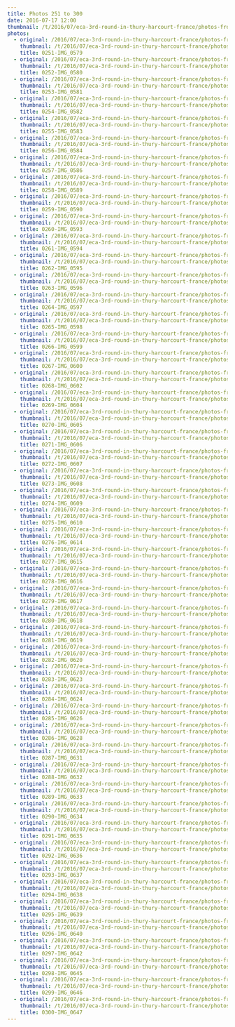 ```yaml
---
title: Photos 251 to 300
date: 2016-07-17 12:00
thumbnail: /t/2016/07/eca-3rd-round-in-thury-harcourt-france/photos-from-sunday-17th/photos-251-to-300/0251-img_0579.jpg
photos:
  - original: /2016/07/eca-3rd-round-in-thury-harcourt-france/photos-from-sunday-17th/photos-251-to-300/0251-img_0579.jpg
    thumbnail: /t/2016/07/eca-3rd-round-in-thury-harcourt-france/photos-from-sunday-17th/photos-251-to-300/0251-img_0579.jpg
    title: 0251-IMG_0579
  - original: /2016/07/eca-3rd-round-in-thury-harcourt-france/photos-from-sunday-17th/photos-251-to-300/0252-img_0580.jpg
    thumbnail: /t/2016/07/eca-3rd-round-in-thury-harcourt-france/photos-from-sunday-17th/photos-251-to-300/0252-img_0580.jpg
    title: 0252-IMG_0580
  - original: /2016/07/eca-3rd-round-in-thury-harcourt-france/photos-from-sunday-17th/photos-251-to-300/0253-img_0581.jpg
    thumbnail: /t/2016/07/eca-3rd-round-in-thury-harcourt-france/photos-from-sunday-17th/photos-251-to-300/0253-img_0581.jpg
    title: 0253-IMG_0581
  - original: /2016/07/eca-3rd-round-in-thury-harcourt-france/photos-from-sunday-17th/photos-251-to-300/0254-img_0582.jpg
    thumbnail: /t/2016/07/eca-3rd-round-in-thury-harcourt-france/photos-from-sunday-17th/photos-251-to-300/0254-img_0582.jpg
    title: 0254-IMG_0582
  - original: /2016/07/eca-3rd-round-in-thury-harcourt-france/photos-from-sunday-17th/photos-251-to-300/0255-img_0583.jpg
    thumbnail: /t/2016/07/eca-3rd-round-in-thury-harcourt-france/photos-from-sunday-17th/photos-251-to-300/0255-img_0583.jpg
    title: 0255-IMG_0583
  - original: /2016/07/eca-3rd-round-in-thury-harcourt-france/photos-from-sunday-17th/photos-251-to-300/0256-img_0584.jpg
    thumbnail: /t/2016/07/eca-3rd-round-in-thury-harcourt-france/photos-from-sunday-17th/photos-251-to-300/0256-img_0584.jpg
    title: 0256-IMG_0584
  - original: /2016/07/eca-3rd-round-in-thury-harcourt-france/photos-from-sunday-17th/photos-251-to-300/0257-img_0586.jpg
    thumbnail: /t/2016/07/eca-3rd-round-in-thury-harcourt-france/photos-from-sunday-17th/photos-251-to-300/0257-img_0586.jpg
    title: 0257-IMG_0586
  - original: /2016/07/eca-3rd-round-in-thury-harcourt-france/photos-from-sunday-17th/photos-251-to-300/0258-img_0589.jpg
    thumbnail: /t/2016/07/eca-3rd-round-in-thury-harcourt-france/photos-from-sunday-17th/photos-251-to-300/0258-img_0589.jpg
    title: 0258-IMG_0589
  - original: /2016/07/eca-3rd-round-in-thury-harcourt-france/photos-from-sunday-17th/photos-251-to-300/0259-img_0590.jpg
    thumbnail: /t/2016/07/eca-3rd-round-in-thury-harcourt-france/photos-from-sunday-17th/photos-251-to-300/0259-img_0590.jpg
    title: 0259-IMG_0590
  - original: /2016/07/eca-3rd-round-in-thury-harcourt-france/photos-from-sunday-17th/photos-251-to-300/0260-img_0593.jpg
    thumbnail: /t/2016/07/eca-3rd-round-in-thury-harcourt-france/photos-from-sunday-17th/photos-251-to-300/0260-img_0593.jpg
    title: 0260-IMG_0593
  - original: /2016/07/eca-3rd-round-in-thury-harcourt-france/photos-from-sunday-17th/photos-251-to-300/0261-img_0594.jpg
    thumbnail: /t/2016/07/eca-3rd-round-in-thury-harcourt-france/photos-from-sunday-17th/photos-251-to-300/0261-img_0594.jpg
    title: 0261-IMG_0594
  - original: /2016/07/eca-3rd-round-in-thury-harcourt-france/photos-from-sunday-17th/photos-251-to-300/0262-img_0595.jpg
    thumbnail: /t/2016/07/eca-3rd-round-in-thury-harcourt-france/photos-from-sunday-17th/photos-251-to-300/0262-img_0595.jpg
    title: 0262-IMG_0595
  - original: /2016/07/eca-3rd-round-in-thury-harcourt-france/photos-from-sunday-17th/photos-251-to-300/0263-img_0596.jpg
    thumbnail: /t/2016/07/eca-3rd-round-in-thury-harcourt-france/photos-from-sunday-17th/photos-251-to-300/0263-img_0596.jpg
    title: 0263-IMG_0596
  - original: /2016/07/eca-3rd-round-in-thury-harcourt-france/photos-from-sunday-17th/photos-251-to-300/0264-img_0597.jpg
    thumbnail: /t/2016/07/eca-3rd-round-in-thury-harcourt-france/photos-from-sunday-17th/photos-251-to-300/0264-img_0597.jpg
    title: 0264-IMG_0597
  - original: /2016/07/eca-3rd-round-in-thury-harcourt-france/photos-from-sunday-17th/photos-251-to-300/0265-img_0598.jpg
    thumbnail: /t/2016/07/eca-3rd-round-in-thury-harcourt-france/photos-from-sunday-17th/photos-251-to-300/0265-img_0598.jpg
    title: 0265-IMG_0598
  - original: /2016/07/eca-3rd-round-in-thury-harcourt-france/photos-from-sunday-17th/photos-251-to-300/0266-img_0599.jpg
    thumbnail: /t/2016/07/eca-3rd-round-in-thury-harcourt-france/photos-from-sunday-17th/photos-251-to-300/0266-img_0599.jpg
    title: 0266-IMG_0599
  - original: /2016/07/eca-3rd-round-in-thury-harcourt-france/photos-from-sunday-17th/photos-251-to-300/0267-img_0600.jpg
    thumbnail: /t/2016/07/eca-3rd-round-in-thury-harcourt-france/photos-from-sunday-17th/photos-251-to-300/0267-img_0600.jpg
    title: 0267-IMG_0600
  - original: /2016/07/eca-3rd-round-in-thury-harcourt-france/photos-from-sunday-17th/photos-251-to-300/0268-img_0602.jpg
    thumbnail: /t/2016/07/eca-3rd-round-in-thury-harcourt-france/photos-from-sunday-17th/photos-251-to-300/0268-img_0602.jpg
    title: 0268-IMG_0602
  - original: /2016/07/eca-3rd-round-in-thury-harcourt-france/photos-from-sunday-17th/photos-251-to-300/0269-img_0604.jpg
    thumbnail: /t/2016/07/eca-3rd-round-in-thury-harcourt-france/photos-from-sunday-17th/photos-251-to-300/0269-img_0604.jpg
    title: 0269-IMG_0604
  - original: /2016/07/eca-3rd-round-in-thury-harcourt-france/photos-from-sunday-17th/photos-251-to-300/0270-img_0605.jpg
    thumbnail: /t/2016/07/eca-3rd-round-in-thury-harcourt-france/photos-from-sunday-17th/photos-251-to-300/0270-img_0605.jpg
    title: 0270-IMG_0605
  - original: /2016/07/eca-3rd-round-in-thury-harcourt-france/photos-from-sunday-17th/photos-251-to-300/0271-img_0606.jpg
    thumbnail: /t/2016/07/eca-3rd-round-in-thury-harcourt-france/photos-from-sunday-17th/photos-251-to-300/0271-img_0606.jpg
    title: 0271-IMG_0606
  - original: /2016/07/eca-3rd-round-in-thury-harcourt-france/photos-from-sunday-17th/photos-251-to-300/0272-img_0607.jpg
    thumbnail: /t/2016/07/eca-3rd-round-in-thury-harcourt-france/photos-from-sunday-17th/photos-251-to-300/0272-img_0607.jpg
    title: 0272-IMG_0607
  - original: /2016/07/eca-3rd-round-in-thury-harcourt-france/photos-from-sunday-17th/photos-251-to-300/0273-img_0608.jpg
    thumbnail: /t/2016/07/eca-3rd-round-in-thury-harcourt-france/photos-from-sunday-17th/photos-251-to-300/0273-img_0608.jpg
    title: 0273-IMG_0608
  - original: /2016/07/eca-3rd-round-in-thury-harcourt-france/photos-from-sunday-17th/photos-251-to-300/0274-img_0609.jpg
    thumbnail: /t/2016/07/eca-3rd-round-in-thury-harcourt-france/photos-from-sunday-17th/photos-251-to-300/0274-img_0609.jpg
    title: 0274-IMG_0609
  - original: /2016/07/eca-3rd-round-in-thury-harcourt-france/photos-from-sunday-17th/photos-251-to-300/0275-img_0610.jpg
    thumbnail: /t/2016/07/eca-3rd-round-in-thury-harcourt-france/photos-from-sunday-17th/photos-251-to-300/0275-img_0610.jpg
    title: 0275-IMG_0610
  - original: /2016/07/eca-3rd-round-in-thury-harcourt-france/photos-from-sunday-17th/photos-251-to-300/0276-img_0614.jpg
    thumbnail: /t/2016/07/eca-3rd-round-in-thury-harcourt-france/photos-from-sunday-17th/photos-251-to-300/0276-img_0614.jpg
    title: 0276-IMG_0614
  - original: /2016/07/eca-3rd-round-in-thury-harcourt-france/photos-from-sunday-17th/photos-251-to-300/0277-img_0615.jpg
    thumbnail: /t/2016/07/eca-3rd-round-in-thury-harcourt-france/photos-from-sunday-17th/photos-251-to-300/0277-img_0615.jpg
    title: 0277-IMG_0615
  - original: /2016/07/eca-3rd-round-in-thury-harcourt-france/photos-from-sunday-17th/photos-251-to-300/0278-img_0616.jpg
    thumbnail: /t/2016/07/eca-3rd-round-in-thury-harcourt-france/photos-from-sunday-17th/photos-251-to-300/0278-img_0616.jpg
    title: 0278-IMG_0616
  - original: /2016/07/eca-3rd-round-in-thury-harcourt-france/photos-from-sunday-17th/photos-251-to-300/0279-img_0617.jpg
    thumbnail: /t/2016/07/eca-3rd-round-in-thury-harcourt-france/photos-from-sunday-17th/photos-251-to-300/0279-img_0617.jpg
    title: 0279-IMG_0617
  - original: /2016/07/eca-3rd-round-in-thury-harcourt-france/photos-from-sunday-17th/photos-251-to-300/0280-img_0618.jpg
    thumbnail: /t/2016/07/eca-3rd-round-in-thury-harcourt-france/photos-from-sunday-17th/photos-251-to-300/0280-img_0618.jpg
    title: 0280-IMG_0618
  - original: /2016/07/eca-3rd-round-in-thury-harcourt-france/photos-from-sunday-17th/photos-251-to-300/0281-img_0619.jpg
    thumbnail: /t/2016/07/eca-3rd-round-in-thury-harcourt-france/photos-from-sunday-17th/photos-251-to-300/0281-img_0619.jpg
    title: 0281-IMG_0619
  - original: /2016/07/eca-3rd-round-in-thury-harcourt-france/photos-from-sunday-17th/photos-251-to-300/0282-img_0620.jpg
    thumbnail: /t/2016/07/eca-3rd-round-in-thury-harcourt-france/photos-from-sunday-17th/photos-251-to-300/0282-img_0620.jpg
    title: 0282-IMG_0620
  - original: /2016/07/eca-3rd-round-in-thury-harcourt-france/photos-from-sunday-17th/photos-251-to-300/0283-img_0623.jpg
    thumbnail: /t/2016/07/eca-3rd-round-in-thury-harcourt-france/photos-from-sunday-17th/photos-251-to-300/0283-img_0623.jpg
    title: 0283-IMG_0623
  - original: /2016/07/eca-3rd-round-in-thury-harcourt-france/photos-from-sunday-17th/photos-251-to-300/0284-img_0624.jpg
    thumbnail: /t/2016/07/eca-3rd-round-in-thury-harcourt-france/photos-from-sunday-17th/photos-251-to-300/0284-img_0624.jpg
    title: 0284-IMG_0624
  - original: /2016/07/eca-3rd-round-in-thury-harcourt-france/photos-from-sunday-17th/photos-251-to-300/0285-img_0626.jpg
    thumbnail: /t/2016/07/eca-3rd-round-in-thury-harcourt-france/photos-from-sunday-17th/photos-251-to-300/0285-img_0626.jpg
    title: 0285-IMG_0626
  - original: /2016/07/eca-3rd-round-in-thury-harcourt-france/photos-from-sunday-17th/photos-251-to-300/0286-img_0628.jpg
    thumbnail: /t/2016/07/eca-3rd-round-in-thury-harcourt-france/photos-from-sunday-17th/photos-251-to-300/0286-img_0628.jpg
    title: 0286-IMG_0628
  - original: /2016/07/eca-3rd-round-in-thury-harcourt-france/photos-from-sunday-17th/photos-251-to-300/0287-img_0631.jpg
    thumbnail: /t/2016/07/eca-3rd-round-in-thury-harcourt-france/photos-from-sunday-17th/photos-251-to-300/0287-img_0631.jpg
    title: 0287-IMG_0631
  - original: /2016/07/eca-3rd-round-in-thury-harcourt-france/photos-from-sunday-17th/photos-251-to-300/0288-img_0632.jpg
    thumbnail: /t/2016/07/eca-3rd-round-in-thury-harcourt-france/photos-from-sunday-17th/photos-251-to-300/0288-img_0632.jpg
    title: 0288-IMG_0632
  - original: /2016/07/eca-3rd-round-in-thury-harcourt-france/photos-from-sunday-17th/photos-251-to-300/0289-img_0633.jpg
    thumbnail: /t/2016/07/eca-3rd-round-in-thury-harcourt-france/photos-from-sunday-17th/photos-251-to-300/0289-img_0633.jpg
    title: 0289-IMG_0633
  - original: /2016/07/eca-3rd-round-in-thury-harcourt-france/photos-from-sunday-17th/photos-251-to-300/0290-img_0634.jpg
    thumbnail: /t/2016/07/eca-3rd-round-in-thury-harcourt-france/photos-from-sunday-17th/photos-251-to-300/0290-img_0634.jpg
    title: 0290-IMG_0634
  - original: /2016/07/eca-3rd-round-in-thury-harcourt-france/photos-from-sunday-17th/photos-251-to-300/0291-img_0635.jpg
    thumbnail: /t/2016/07/eca-3rd-round-in-thury-harcourt-france/photos-from-sunday-17th/photos-251-to-300/0291-img_0635.jpg
    title: 0291-IMG_0635
  - original: /2016/07/eca-3rd-round-in-thury-harcourt-france/photos-from-sunday-17th/photos-251-to-300/0292-img_0636.jpg
    thumbnail: /t/2016/07/eca-3rd-round-in-thury-harcourt-france/photos-from-sunday-17th/photos-251-to-300/0292-img_0636.jpg
    title: 0292-IMG_0636
  - original: /2016/07/eca-3rd-round-in-thury-harcourt-france/photos-from-sunday-17th/photos-251-to-300/0293-img_0637.jpg
    thumbnail: /t/2016/07/eca-3rd-round-in-thury-harcourt-france/photos-from-sunday-17th/photos-251-to-300/0293-img_0637.jpg
    title: 0293-IMG_0637
  - original: /2016/07/eca-3rd-round-in-thury-harcourt-france/photos-from-sunday-17th/photos-251-to-300/0294-img_0638.jpg
    thumbnail: /t/2016/07/eca-3rd-round-in-thury-harcourt-france/photos-from-sunday-17th/photos-251-to-300/0294-img_0638.jpg
    title: 0294-IMG_0638
  - original: /2016/07/eca-3rd-round-in-thury-harcourt-france/photos-from-sunday-17th/photos-251-to-300/0295-img_0639.jpg
    thumbnail: /t/2016/07/eca-3rd-round-in-thury-harcourt-france/photos-from-sunday-17th/photos-251-to-300/0295-img_0639.jpg
    title: 0295-IMG_0639
  - original: /2016/07/eca-3rd-round-in-thury-harcourt-france/photos-from-sunday-17th/photos-251-to-300/0296-img_0640.jpg
    thumbnail: /t/2016/07/eca-3rd-round-in-thury-harcourt-france/photos-from-sunday-17th/photos-251-to-300/0296-img_0640.jpg
    title: 0296-IMG_0640
  - original: /2016/07/eca-3rd-round-in-thury-harcourt-france/photos-from-sunday-17th/photos-251-to-300/0297-img_0642.jpg
    thumbnail: /t/2016/07/eca-3rd-round-in-thury-harcourt-france/photos-from-sunday-17th/photos-251-to-300/0297-img_0642.jpg
    title: 0297-IMG_0642
  - original: /2016/07/eca-3rd-round-in-thury-harcourt-france/photos-from-sunday-17th/photos-251-to-300/0298-img_0645.jpg
    thumbnail: /t/2016/07/eca-3rd-round-in-thury-harcourt-france/photos-from-sunday-17th/photos-251-to-300/0298-img_0645.jpg
    title: 0298-IMG_0645
  - original: /2016/07/eca-3rd-round-in-thury-harcourt-france/photos-from-sunday-17th/photos-251-to-300/0299-img_0646.jpg
    thumbnail: /t/2016/07/eca-3rd-round-in-thury-harcourt-france/photos-from-sunday-17th/photos-251-to-300/0299-img_0646.jpg
    title: 0299-IMG_0646
  - original: /2016/07/eca-3rd-round-in-thury-harcourt-france/photos-from-sunday-17th/photos-251-to-300/0300-img_0647.jpg
    thumbnail: /t/2016/07/eca-3rd-round-in-thury-harcourt-france/photos-from-sunday-17th/photos-251-to-300/0300-img_0647.jpg
    title: 0300-IMG_0647
---
```

